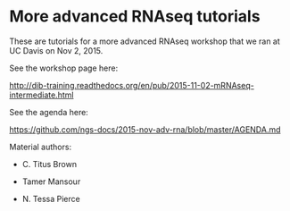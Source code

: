 # More advanced RNAseq tutorials

These are tutorials for a more advanced RNAseq workshop that we ran at
UC Davis on Nov 2, 2015.

See the workshop page here:

http://dib-training.readthedocs.org/en/pub/2015-11-02-mRNAseq-intermediate.html

See the agenda here:

https://github.com/ngs-docs/2015-nov-adv-rna/blob/master/AGENDA.md

Material authors:

* C. Titus Brown

* Tamer Mansour

* N. Tessa Pierce
